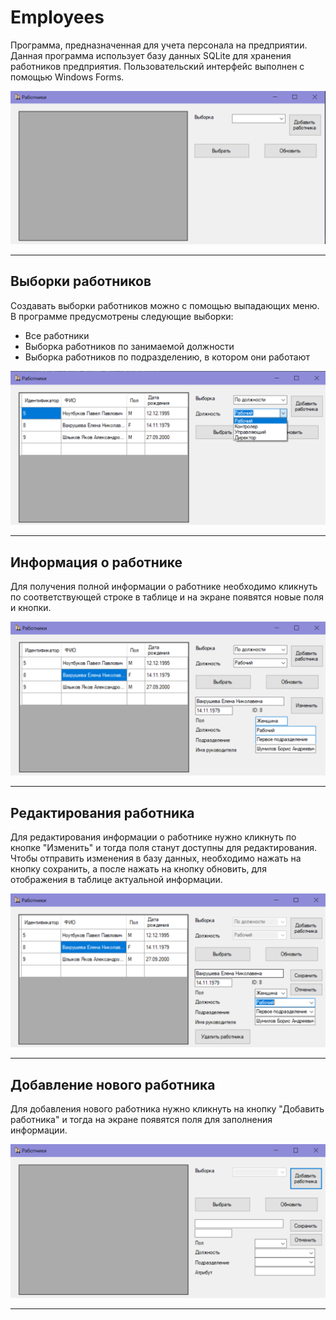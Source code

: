 # Employees
Программа, предназначенная для учета персонала на предприятии.
Данная программа использует базу данных SQLite для хранения работников предприятия. Пользовательский интерфейс выполнен с помощью Windows Forms.

<img src="screenshots/2.png"/> 

***

## Выборки работников

Создавать выборки работников можно с помощью выпадающих меню. 
В программе предусмотрены следующие выборки:
- Все работники
- Выборка работников по занимаемой должности
- Выборка работников по подразделению, в котором они работают

<img src="screenshots/3.png"/>

***

## Информация о работнике

Для получения полной информации о работнике необходимо кликнуть по соответствующей строке в таблице и на экране появятся новые поля и кнопки.

<img src="screenshots/4.png"/>

***
## Редактирования работника

Для редактирования информации о работнике нужно кликнуть по кнопке "Изменить" и тогда поля станут доступны для редактирования. Чтобы отправить изменения в базу данных, необходимо нажать на кнопку сохранить, а после нажать на кнопку обновить, для отображения в таблице актуальной информации. 

<img src="screenshots/5.png"/>

***
## Добавление нового работника

Для добавления нового работника нужно кликнуть на кнопку "Добавить работника" и тогда на экране появятся поля для заполнения информации.

<img src="screenshots/6.png"/>

***
